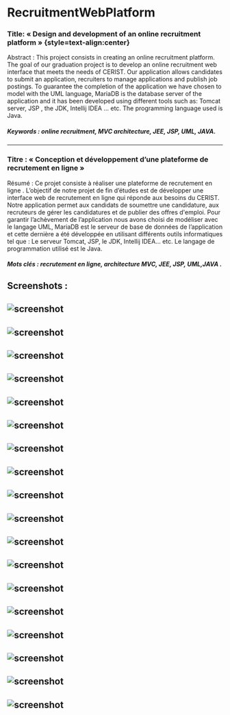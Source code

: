 # RecruitmentWebPlatform



### Title: « Design and development of an online recruitment platform » {style=text-align:center}
Abstract :
This project consists in creating an online recruitment platform. The goal of our graduation project
is to develop an online recruitment web interface that meets the needs of CERIST. Our application
allows candidates to submit an application, recruiters to manage applications and publish job
postings. To guarantee the completion of the application we have chosen to model with the UML
language, MariaDB is the database server of the application and it has been developed using
different tools such as: Tomcat server, JSP , the JDK, Intellij IDEA ... etc.
The programming language used is Java.
##### Keywords : online recruitment, MVC architecture, JEE, JSP, UML, JAVA.

--- 
### Titre : « Conception et développement d’une plateforme de recrutement en ligne »
Résumé :
Ce projet consiste à réaliser une plateforme de recrutement en ligne . L’objectif de notre projet de
fin d’études est de développer une interface web de recrutement en ligne qui réponde aux besoins
du CERIST. Notre application permet aux candidats de soumettre une candidature, aux recruteurs
de gérer les candidatures et de publier des offres d'emploi. Pour garantir l’achèvement de
l’application nous avons choisi de modéliser avec le langage UML, MariaDB est le serveur de
base de données de l’application et cette dernière a été développée en utilisant différents outils
informatiques tel que : Le serveur Tomcat, JSP, le JDK, Intellij IDEA... etc.
Le langage de programmation utilisé est le Java.
##### Mots clés : recrutement en ligne, architecture MVC, JEE, JSP, UML,JAVA .

## Screenshots :

![screenshot](image27.png)
---
![screenshot](image28.png)
---
![screenshot](image29.png)
---
![screenshot](image30.png)
---
![screenshot](image31.png)
---
![screenshot](image32.png)
---
![screenshot](image33.png)
---
![screenshot](image34.png)
---
![screenshot](image36.png)
---
![screenshot](image36.png)
---
![screenshot](image36.png)
---
![screenshot](image37.png)
---
![screenshot](image38.png)
---
![screenshot](image39.png)
---
![screenshot](image40.png)
---
![screenshot](image41.png)
---
![screenshot](image42.png)
---
![screenshot](image43.png)
---
